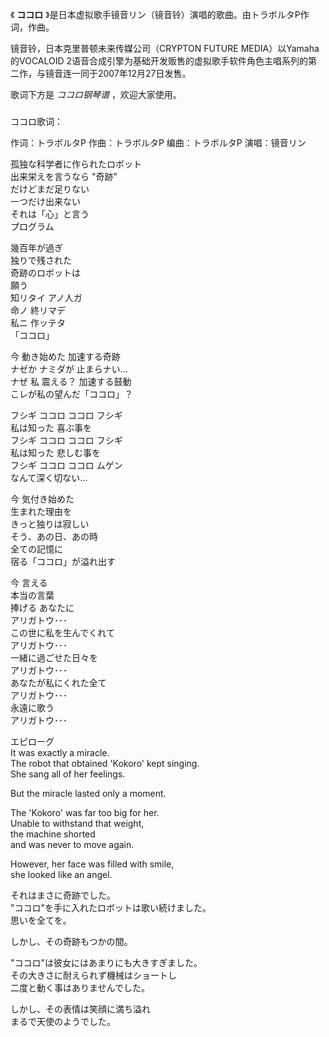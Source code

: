 

《 **ココロ** 》是日本虚拟歌手镜音リン（镜音铃）演唱的歌曲。由トラボルタP作词，作曲。

镜音铃，日本克里普顿未来传媒公司（CRYPTON FUTURE MEDIA）以Yamaha的VOCALOID
2语音合成引擎为基础开发贩售的虚拟歌手软件角色主唱系列的第二作，与镜音连一同于2007年12月27日发售。

歌词下方是 _ココロ钢琴谱_ ，欢迎大家使用。

###  
ココロ歌词：

作词：トラボルタP 作曲：トラボルタP 编曲：トラボルタP 演唱：镜音リン  
  
孤独な科学者に作られたロボット  
出来栄えを言うなら "奇跡"  
だけどまだ足りない  
一つだけ出来ない  
それは「心」と言う  
プログラム

幾百年が過ぎ  
独りで残された  
奇跡のロボットは  
願う  
知リタイ アノ人ガ  
命ノ 終リマデ  
私ニ 作ッテタ  
「ココロ」

今 動き始めた 加速する奇跡  
ナゼか ナミダが 止まらナい…  
ナぜ 私 震える？ 加速する鼓動  
こレが私の望んだ「ココロ」？

フシギ ココロ ココロ フシギ  
私は知った 喜ぶ事を  
フシギ ココロ ココロ フシギ  
私は知った 悲しむ事を  
フシギ ココロ ココロ ムゲン  
なんて深く切ない…

今 気付き始めた  
生まれた理由を  
きっと独りは寂しい  
そう、あの日、あの時  
全ての記憶に  
宿る「ココロ」が溢れ出す

今 言える  
本当の言葉  
捧げる あなたに  
アリガトウ･･･  
この世に私を生んでくれて  
アリガトウ･･･  
一緒に過ごせた日々を  
アリガトウ･･･  
あなたが私にくれた全て  
アリガトウ･･･  
永遠に歌う  
アリガトウ･･･

  
エピローグ  
It was exactly a miracle.  
The robot that obtained 'Kokoro' kept singing.  
She sang all of her feelings.

But the miracle lasted only a moment.

The 'Kokoro' was far too big for her.  
Unable to withstand that weight,  
the machine shorted  
and was never to move again.

However, her face was filled with smile,  
she looked like an angel.

  
それはまさに奇跡でした。  
"ココロ"を手に入れたロボットは歌い続けました。  
思いを全てを。

しかし、その奇跡もつかの間。

"ココロ"は彼女にはあまりにも大きすぎました。  
その大きさに耐えられず機械はショートし  
二度と動く事はありませんでした。

しかし、その表情は笑顔に満ち溢れ  
まるで天使のようでした。


